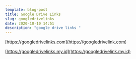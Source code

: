 ```yaml
---
template: blog-post
title: Google Drive Links
slug: googledrivelinks
date: 2020-10-10 14:51
description: "google drive links "
---
```

[https://googledrivelinks.com](https://googledrivelink.com)

[https://googledrivelinks.my.id](https://googledrivelink.my.id)